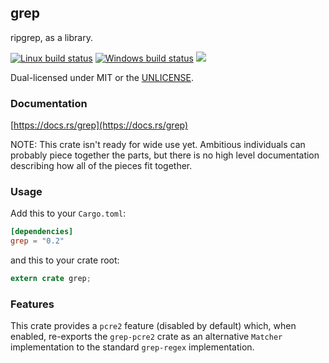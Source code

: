 grep
----
ripgrep, as a library.

[![Linux build status](https://api.travis-ci.org/BurntSushi/ripgrep.svg)](https://travis-ci.org/BurntSushi/ripgrep)
[![Windows build status](https://ci.appveyor.com/api/projects/status/github/BurntSushi/ripgrep?svg=true)](https://ci.appveyor.com/project/BurntSushi/ripgrep)
[![](https://img.shields.io/crates/v/grep.svg)](https://crates.io/crates/grep)

Dual-licensed under MIT or the [UNLICENSE](http://unlicense.org).


### Documentation

[https://docs.rs/grep](https://docs.rs/grep)

NOTE: This crate isn't ready for wide use yet. Ambitious individuals can
probably piece together the parts, but there is no high level documentation
describing how all of the pieces fit together.


### Usage

Add this to your `Cargo.toml`:

```toml
[dependencies]
grep = "0.2"
```

and this to your crate root:

```rust
extern crate grep;
```


### Features

This crate provides a `pcre2` feature (disabled by default) which, when
enabled, re-exports the `grep-pcre2` crate as an alternative `Matcher`
implementation to the standard `grep-regex` implementation.
